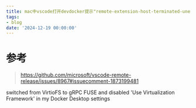 ```yaml
---
title: mac中vscode打开devdocker提示"remote-extension-host-terminated-unexpectedly"
tags:
- blog
date: '2024-12-19 00:00:00'
---
```


# 参考

> https://github.com/microsoft/vscode-remote-release/issues/8967#issuecomment-1873199481

switched from VirtioFS to gRPC FUSE and disabled 'Use Virtualization Framework' in my Docker Desktop settings